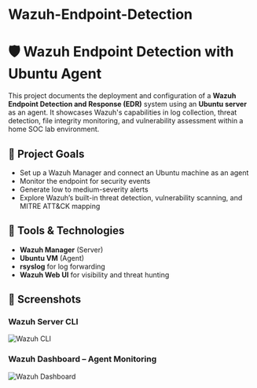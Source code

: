 # Wazuh-Endpoint-Detection

# 🛡️ Wazuh Endpoint Detection with Ubuntu Agent

This project documents the deployment and configuration of a **Wazuh Endpoint Detection and Response (EDR)** system using an **Ubuntu server** as an agent. It showcases Wazuh's capabilities in log collection, threat detection, file integrity monitoring, and vulnerability assessment within a home SOC lab environment.

## 📌 Project Goals
- Set up a Wazuh Manager and connect an Ubuntu machine as an agent
- Monitor the endpoint for security events
- Generate low to medium-severity alerts
- Explore Wazuh’s built-in threat detection, vulnerability scanning, and MITRE ATT&CK mapping

## 🔧 Tools & Technologies
- **Wazuh Manager** (Server)
- **Ubuntu VM** (Agent)
- **rsyslog** for log forwarding
- **Wazuh Web UI** for visibility and threat hunting

## 📸 Screenshots

### Wazuh Server CLI
![Wazuh CLI](screenshots/wazuh-login.png)

### Wazuh Dashboard – Agent Monitoring
![Wazuh Dashboard](screenshots/wazuh-dashboard.png)
